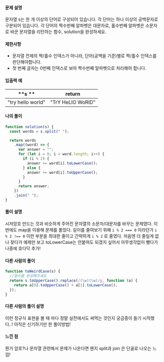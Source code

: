 #### 문제 설명

문자열 s는 한 개 이상의 단어로 구성되어 있습니다. 각 단어는 하나 이상의 공백문자로 구분되어 있습니다. 각 단어의 짝수번째 알파벳은 대문자로, 홀수번째 알파벳은 소문자로 바꾼 문자열을 리턴하는 함수, solution을 완성하세요.

#### 제한사항

- 문자열 전체의 짝/홀수 인덱스가 아니라, 단어(공백을 기준)별로 짝/홀수 인덱스를 판단해야합니다.
- 첫 번째 글자는 0번째 인덱스로 보아 짝수번째 알파벳으로 처리해야 합니다.

#### 입출력 예

|      **s **       |    **return**     |
| :---------------: | :---------------: |
| "try hello world" | "TrY HeLlO WoRlD" |

#### 나의 풀이

```js
function solution(s) {
  const words = s.split(" ");

  return words
    .map((word) => {
      var answer = "";
      for (let i = 0; i < word.length; i++) {
        if (i % 2) {
          answer += word[i].toLowerCase();
        } else {
          answer += word[i].toUpperCase();
        }
      }
      return answer;
    })
    .join(" ");
}
```

#### 풀이 설명

시저암호 만드는 것과 비슷하게 주어진 문자열의 소문자/대문자를 바꾸는 문제였다.
이번에도 map을 이용해 문제를 풀었다.
길이를 줄여보기 위해 `i % 2 === 0` 이라던가 `i % 2 !== 0` 이런 부분을 최대한 줄이고 간략하게 `i % 2` 로 줄였다.
처음엔 더 줄일게 없나 찾다가 예제만 보고 toLowerCase는 안붙여도 되겠지 싶어서 아무생각없이 뺐다가 나중에 호다닥 추가!

#### 다른 사람의 풀이

```js
function toWeirdCase(s) {
  //함수를 완성해주세요
  return s.toUpperCase().replace(/(\w)(\w)/g, function (a) {
    return a[0].toUpperCase() + a[1].toLowerCase();
  });
}
```

#### 다른 사람의 풀이 설명

이런 정규식 표현을 볼 때 마다 정말 실전에서도 써먹는 것인지 궁금증이 들기 시작했다..!
아직은 신기하기만 한 풀이방법!

#### 느낀 점

뭔가 암호?나 문자열 관련해서 문제가 나온다면 왠지 split과 join 은 단골로 나오는 느낌!
